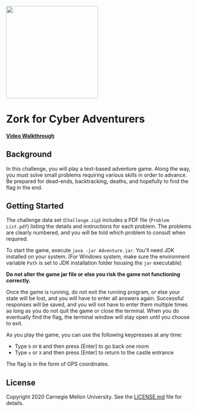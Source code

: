 <img src="../../logo.png" height="250px">

# Zork for Cyber Adventurers
#### <a href="https://www.youtube.com/watch?v=f6BCVAhUHCU&list=PLSNlEg26NNpyjtUujhwW16SkJbuE9Pppe&index=29">Video Walkthrough</a>

## Background
In this challenge, you will play a text-based adventure game. Along the way, you must solve small problems requiring various skills in order to advance. Be prepared for dead-ends, backtracking, deaths, and hopefully to find the flag in the end.

## Getting Started

The challenge data set (`Challenge.zip`) includes a PDF file (`Problem List.pdf`) listing the details and instructions for each problem. The problems are clearly numbered, and you will be told which problem to consult when required.

To start the game, execute `java -jar Adventure.jar`. You'll need JDK installed on your system. (For Windows system, make sure the environment variable `Path` is set to JDK installation folder housing the `jar` executable)

**Do not alter the game jar file or else you risk the game not functioning correctly.**

Once the game is running, do not exit the running program, or else your state will be lost, and you will have to enter all answers again. Successful responses will be saved, and you will not have to enter them multiple times as long as you do not quit the game or close the terminal. When you do eventually find the flag, the terminal window will stay open until you choose to exit.

As you play the game, you can use the following keypresses at any time:
* Type `b` or `B` and then press [Enter] to go back one room
* Type `x` or `X` and then press [Enter] to return to the castle entrance

The flag is in the form of GPS coordinates.

## License
Copyright 2020 Carnegie Mellon University. See the [LICENSE.md](../../LICENSE.md) file for details.
